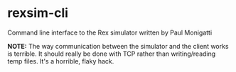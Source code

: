 rexsim-cli
==========

Command line interface to the Rex simulator written by Paul Monigatti

**NOTE:** The way communication between the simulator and the client works is terrible. It should really be done with TCP rather than writing/reading temp files. It's a horrible, flaky hack.
